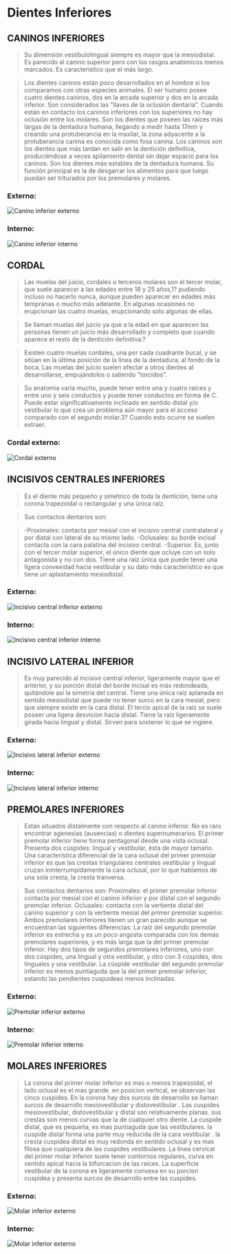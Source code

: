 # Dientes Inferiores
## CANINOS INFERIORES
>Su dimensión vestibulolingual siempre es mayor que la mesiodistal. 
Es parecido al canino superior pero con los rasgos anatómicos menos marcados. Es 
característico que el más largo.

>Los dientes caninos están poco desarrollados en el hombre si los comparamos con 
otras especies animales. El ser humano posee cuatro dientes caninos, dos en la 
arcada superior y dos en la arcada inferior. Son considerados las "llaves de la 
oclusión dentaria". Cuando están en contacto los caninos inferiores con los 
superiores no hay oclusión entre los molares. Son los dientes que poseen las 
raíces más largas de la dentadura humana, llegando a medir hasta 17mm y creando 
una protuberancia en la maxilar, la zona adyacente a la protuberancia canina es 
conocida como fosa canina. Los caninos son los dientes que más tardan en salir 
en la dentición definitiva, produciéndose a veces apilamiento dental sin dejar 
espacio para los caninos. Son los dientes más estables de la dentadura humana. 
Su función principal es la de desgarrar los alimentos para que luego puedan ser 
triturados por los premolares y molares.
### Externo:
![Canino inferior externo](inferiores/canino_inferiorexterno.jpg)
### Interno:
![Canino inferior interno](inferiores/canino_inferior_interno.jpg)
## CORDAL
>Las muelas del juicio, cordales o terceros molares son el tercer molar, 
que suele aparecer a las edades entre 18 y 25 años,1? pudiendo incluso no hacerlo 
nunca, aunque pueden aparecer en edades más tempranas o mucho más adelante. En 
algunas ocasiones no erupcionan las cuatro muelas, erupcionando solo algunas de 
ellas.

>Se llaman muelas del juicio ya que a la edad en que aparecen las personas tienen 
un juicio más desarrollado y completo que cuando aparece el resto de la dentición
definitiva.?

>Existen cuatro muelas cordales, una por cada cuadrante bucal, y se sitúan en la 
última posición de la línea de la dentadura, al fondo de la boca. Las muelas del 
juicio suelen afectar a otros dientes al desarrollarse, empujándolos o saliendo 
"torcidos".

>Su anatomía varía mucho, puede tener entre una y cuatro raíces y entre uno y 
seis conductos y puede tener conductos en forma de C. Puede estar 
significativamente inclinado en sentido distal y/o vestibular lo que crea un 
problema aún mayor para el acceso comparado con el segundo molar.3? Cuando esto 
ocurre se suelen extraer.
### Cordal externo:
![Cordal externo](inferiores/cordal_externo.jpg)

## INCISIVOS CENTRALES INFERIORES
> Es el diente más pequeño y simétrico de toda la dentición, tiene
una corona trapezoidal o rectangular y una única raíz.

> Sus contactos dentarios son:

>-Proximales: contacta por mesial con el incisivo central contralateral y por 
distal con lateral de su mismo lado.
-Oclusales: su borde incisal contacta con la cara palatina del incisivo central.
-Superior. Es, junto con el tercer molar superior, el único diente que ocluye con
un solo antagonista y no con dos.
Tiene una raíz única que puede tener una ligera convexidad hacia vestibular y su
dato más característico es que tiene un aplastamiento mesiodistal.

### Externo:
![Incisivo central inferior externo](inferiores/incisivocentral_inferior_externo.jpg)
### Interno: 
![Incisivo central inferior interno](inferiores/incisivocentral_inferior_interno.jpg)
## INCISIVO LATERAL INFERIOR
>Es muy parecido al incisivo central inferior, ligeramente mayor 
que el anterior, y su porción distal del borde incisal es más redondeada, 
quitándole así la simetría del central. Tiene una única raíz aplanada en sentido 
mesiodistal que puede no tener surco en la cara mesial, pero que siempre existe 
en la cara distal. El tercio apical de la raíz se suele poseer una ligera 
desvicion hacia distal. Tiene la raíz ligeramente girada hacia lingual y distal. 
Sirven para sostener lo que se ingiere.
### Externo:
![Incisivo lateral inferior externo](inferiores/incisivolateral_inferior_externo.jpg)
### Interno:
![Incisivo lateral inferior interno](inferiores/incisivolateral_inferior_interno.jpg)
## PREMOLARES INFERIORES
>Están situados distalmente con respecto al canino inferior. No 
es raro encontrar agenesias (ausencias) o dientes supernumerarios. El primer 
premolar inferior tiene forma pentagonal desde una vista oclusal. Presenta dos 
cúspides: lingual y vestibular, ésta de mayor tamaño. Una característica 
diferencial de la cara oclusal del primer premolar inferior es que las crestas 
triangulares centrales vestibular y lingual cruzan ininterrumpidamente la cara 
oclusal, por lo que hablamos de una sola cresta, la cresta tranversa.

>Sus contactos dentarios son:
>Proximales: el primer premolar inferior contacta por mesial con el canino inferior
y por distal con el segundo premolar inferior.
Oclusales: contacta con la vertiente distal del canino superior y con la vertiente
mesial del primer premolar superior.
Ambos premolares inferiores tienen un gran parecido aunque se encuentran las 
siguientes diferencias:
La raíz del segundo premolar inferior es estrecha y es un poco angosta comparada 
con los demás premolares superiores, y es más larga que la del primer premolar 
inferior.
Hay dos tipos de segundos premolares inferiores, uno con dos cúspides, una lingual
y otra vestibular, y otro con 3 cúspides, dos linguales y una vestibular.
La cúspide vestibular del segundo premolar inferior es menos puntiaguda que la del
primer premolar inferior, estando las pendientes cuspúdeas menos inclinadas.
### Externo:
![Premolar inferior externo](inferiores/premolar_inferior_externo.jpg)
### Interno:
![Premolar inferior interno](inferiores/premolar_inferior_interno.jpg)
## MOLARES INFERIORES 
>La corona del primer molar inferior es mas o menos trapezoidal, 
el lado oclusal es el mas grande.
en posicion vertical, se observan las cinco cuspides. En la corona hay dos 
surcos de desarrollo se llaman surcos de desarrollo mesiovestibular y 
distovestibular . Las cuspides mesiovestibular, distovestibular y distal son 
relativamente planas. sus crestas son menos curvas que la de cualquier otro 
diente. La cuspide distal, que es pequeña, es mas puntiaguda que las 
vestibulares. la cuspide distal forma una parte muy reducida de la cara 
vestibular . la cresta cuspidea distal es muy redonda en sentido oclusal y es mas
filosa que cualquiera de las cuspides vestibulares. La linea cervical del primer 
molar inferior suele tener contornos regulares, curva en sentido apical hacia la 
bifurcacion de las raices. La superficie vestibular de la corona es ligeramente 
convexa en su porcion cuspidea y presenta surcos de desarrollo entre las cuspides.
### Externo:
![Molar inferior externo](inferiores/molar_inferior_externo.jpg)
### Interno: 
![Molar inferior externo](inferiores/molar_inferior_interno.jpg)


